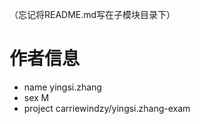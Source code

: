 （忘记将README.md写在子模块目录下）

# 作者信息
- name yingsi.zhang 
- sex M 
- project carriewindzy/yingsi.zhang-exam
